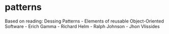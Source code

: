 # patterns
Based on reading: Dessing Patterns - Elements of reusable Object-Oriented Software - Erich Gamma - Richard Helm - Ralph Johnson - Jhon Vlissides
